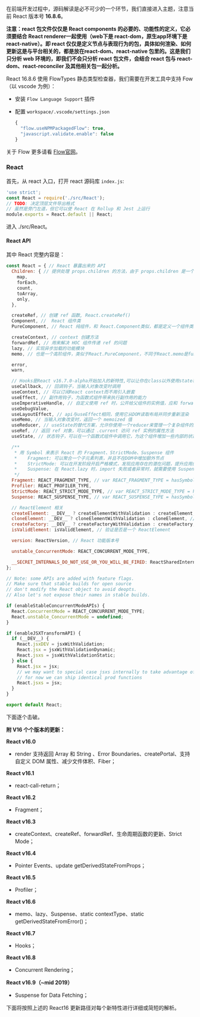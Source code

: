 在前端开发过程中，源码解读是必不可少的一个环节，我们直接进入主题，注意当前 React 版本号 **16.8.6**。

**注意：react 包文件仅仅是 React components 的必要的、功能性的定义，它必须要结合 React renderer一起使用（web下是 react-dom，原生app环境下是react-native）。即 react 仅仅是定义节点与表现行为的包，具体如何渲染、如何更新这是与平台相关的，都是放在react-dom、react-native 包里的。这是我们只分析 web 环境的，即我们不会只分析 react 包文件，会结合 react 包与 react-dom、react-reconciler 及其他相关包一起分析。**

React 16.8.6 使用 FlowTypes 静态类型检查器，我们需要在开发工具中支持 Fow（以 vscode 为例）：

- 安装 `Flow Language Support` 插件

- 配置 `workspace/.vscode/settings.json`

  ```js
  {
    "flow.useNPMPackagedFlow": true,
    "javascript.validate.enable": false
  }
  ```

关于 Flow 更多请看 [Flow官网](https://flow.org/)。

### React

首先，从 react 入口，打开 react 源码库 `index.js`:

```js
'use strict';
const React = require('./src/React');
// TODO: 决定顶层文件导出格式
// 虽然是旁门左道，但它可以使 React 在 Rollup 和 Jest 上运行
module.exports = React.default || React;
```

进入 ./src/React。

#### React API

其中 React 完整内容是：

```js
const React = { // React 暴露出来的 API
  Children: { // 提供处理 props.children 的方法，由于 props.children 是一个类数组的类型，可以用 React.Children 来处理
    map,
    forEach,
    count,
    toArray,
    only,
  },

  createRef, // 创建 ref 函数, React.createRef()
  Component, //  React 组件类
  PureComponent, // React 纯组件，和 React.Component类似，都是定义一个组件类。不同是 React.Component 没有实现 shouldComponentUpdate()，而 React.PureComponent 通过props和state的浅比较实现了。

  createContext, // context 创建方法
  forwardRef, // 用来解决 HOC 组件传递 ref 的问题
  lazy, // 实现异步加载的功能模块
  memo, // 也是一个高阶组件，类似于React.PureComponent，不同于React.memo是function组件，React.PureComponent是class组件。

  error,
  warn,

  // Hooks是React v16.7.0-alpha开始加入的新特性,可以让你在class以外使用state和其他React特性
  useCallback, // 回调钩子，当输入对象改变时调用
  useContext, // 可以订阅React context而不用引入嵌套
  useEffect, // 副作用钩子，为函数式组件带来执行副作用的能力
  useImperativeHandle, // 自定义使用 ref 时，公开给父组件的实例值，应和 forwardRef 一起使用
  useDebugValue,
  useLayoutEffect, // api与useEffect相同，使用它从DOM读取布局并同步重新渲染
  useMemo, // 当输入对象改变时，返回一个 memoized 值
  useReducer, // useState的替代方案，允许你使用一个reducer来管理一个复杂组件的局部状态
  useRef, // 返回 ref 对象，可以通过 .current 访问 ref 实例的属性方法
  useState, // 状态钩子，可以在一个函数式组件中调用它，为这个组件增加一些内部的状态

  /** 
   * 用 Symbol 来表示 React 的 Fragment、StrictMode、Suspense 组件
   *    Fragment: 可以聚合一个子元素列表，并且不在DOM中增加额外节点
   *    StrictMode: 可以在开发阶段开启严格模式，发现应用存在的潜在问题，提升应用的健壮性
   *    Suspense: 在 React.lazy 时，import 失败或者异常时，就需要使用 Suspense 给出错误提示
   */
  Fragment: REACT_FRAGMENT_TYPE, // var REACT_FRAGMENT_TYPE = hasSymbol ? Symbol.for('react.fragment') : 0xeacb;
  Profiler: REACT_PROFILER_TYPE,
  StrictMode: REACT_STRICT_MODE_TYPE, // var REACT_STRICT_MODE_TYPE = hasSymbol ? Symbol.for('react.strict_mode') : 0xeacc;
  Suspense: REACT_SUSPENSE_TYPE, // var REACT_SUSPENSE_TYPE = hasSymbol ? Symbol.for('react.suspense') : 0xead1;

  // ReactElement 相关
  createElement: __DEV__ ? createElementWithValidation : createElement, // 创建 ReactElement
  cloneElement: __DEV__ ? cloneElementWithValidation : cloneElement, // 克隆 ReactElement
  createFactory: __DEV__ ? createFactoryWithValidation : createFactory, // 创建一个专门用来创建某一类 ReactElement 的工厂
  isValidElement: isValidElement, // 验证是否是一个 ReactElement

  version: ReactVersion, // React 功能版本号

  unstable_ConcurrentMode: REACT_CONCURRENT_MODE_TYPE,

  __SECRET_INTERNALS_DO_NOT_USE_OR_YOU_WILL_BE_FIRED: ReactSharedInternals, // 顾名思义： React 内部元素，不要使用
};

// Note: some APIs are added with feature flags.
// Make sure that stable builds for open source
// don't modify the React object to avoid deopts.
// Also let's not expose their names in stable builds.

if (enableStableConcurrentModeAPIs) {
  React.ConcurrentMode = REACT_CONCURRENT_MODE_TYPE;
  React.unstable_ConcurrentMode = undefined;
}

if (enableJSXTransformAPI) {
  if (__DEV__) {
    React.jsxDEV = jsxWithValidation;
    React.jsx = jsxWithValidationDynamic;
    React.jsxs = jsxWithValidationStatic;
  } else {
    React.jsx = jsx;
    // we may want to special case jsxs internally to take advantage of static children.
    // for now we can ship identical prod functions
    React.jsxs = jsx;
  }
}

export default React;
```

下面逐个击破。

**附 V16 个个版本的更新：**

**React v16.0**

- render 支持返回 Array 和 String 、Error Boundaries、createPortal、支持自定义 DOM 属性、减少文件体积、Fiber；

**React v16.1**

- react-call-return；

**React v16.2**

- Fragment；

**React v16.3**

- createContext、createRef、forwardRef、生命周期函数的更新、Strict Mode；

**React v16.4**

- Pointer Events、update getDerivedStateFromProps；

**React v16.5**

- Profiler；

**React v16.6**

- memo、lazy、Suspense、static contextType、static getDerivedStateFromError()；

**React v16.7**

- Hooks；

**React v16.8**

- Concurrent Rendering；

**React v16.9（~mid 2019）**

- Suspense for Data Fetching；

下面将按照上述的 React16 更新路径对每个新特性进行详细或简短的解析。